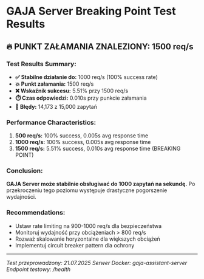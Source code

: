 # GAJA Server Breaking Point Test Results

## 🔥 PUNKT ZAŁAMANIA ZNALEZIONY: 1500 req/s

### Test Results Summary:

- **✅ Stabilne działanie do:** 1000 req/s (100% success rate)
- **💥 Punkt załamania:** 1500 req/s
- **❌ Wskaźnik sukcesu:** 5.51% przy 1500 req/s
- **⏱️ Czas odpowiedzi:** 0.010s przy punkcie załamania
- **🚨 Błędy:** 14,173 z 15,000 zapytań

### Performance Characteristics:

1. **500 req/s:** 100% success, 0.005s avg response time
2. **1000 req/s:** 100% success, 0.005s avg response time
3. **1500 req/s:** 5.51% success, 0.010s avg response time (BREAKING POINT)

### Conclusion:

**GAJA Server może stabilnie obsługiwać do 1000 zapytań na sekundę.**
Po przekroczeniu tego poziomu występuje drastyczne pogorszenie wydajności.

### Recommendations:

- Ustaw rate limiting na 900-1000 req/s dla bezpieczeństwa
- Monitoruj wydajność przy obciążeniach > 800 req/s
- Rozważ skalowanie horyzontalne dla większych obciążeń
- Implementuj circuit breaker pattern dla ochrony

---

_Test przeprowadzony: 21.07.2025_
_Serwer Docker: gaja-assistant-server_
_Endpoint testowy: /health_
